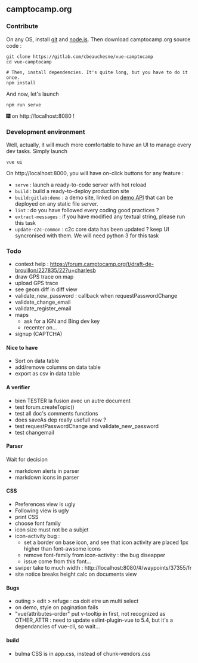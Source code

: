 ## camptocamp.org

### Contribute

On any OS, install [git](https://git-scm.com/) and [node.js](https://nodejs.org/en/). Then download camptocamp.org source code :

```
git clone https://gitlab.com/cbeauchesne/vue-camptocamp
cd vue-camptocamp

# Then, install dependencies. It's quite long, but you have to do it once.
npm install
```

And now, let's launch
```
npm run serve
```

:fireworks: on http://localhost:8080 !


### Development environment

Well, actually, it will much more comfortable to have an UI to manage every dev tasks. Simply launch
```
vue ui
```

On http://localhost:8000, you will have on-click buttons for any feature :

* `serve` : launch a ready-to-code server with hot reload
* `build` : build a ready-to-deploy production site
* `build:gitlab:demo` : a demo site, linked on [demo API](https://api.demov6.camptocamp.org/) that can be deployed on any static file server.
* `lint` : do you have followed every coding good practices ?
* `extract-messages` : if you have modified any textual string, please run this task
* `update-c2c-common` : c2c core data has been updated ? keep UI syncronised with them. We will need python 3 for this task


### Todo

* context help : https://forum.camptocamp.org/t/draft-de-brouillon/227835/22?u=charlesb
* draw GPS trace on map
* upload GPS trace
* see geom diff in diff view
* validate_new_password : callback when requestPasswordChange
* validate_change_email
* validate_register_email
* maps
    * ask for a IGN and Bing dev key
    * recenter on...
* signup (CAPTCHA)

#### Nice to have

* Sort on data table
* add/remove columns on data table
* export as csv in data table

#### A verifier

* bien TESTER la fusion avec un autre document
* test forum.createTopic()
* test all doc's comments functions
* does saveAs dep really usefull now ?
* test requestPasswordChange and validate_new_password
* test changemail

#### Parser

Wait for decision

* markdown alerts in parser
* markdown icons in parser

#### CSS

* Preferences view is ugly
* Following view is ugly
* print CSS
* choose font family
* icon size must not be a subjet
* icon-activity bug :
  * set a border on base icon, and see that icon activity are placed 1px higher
    than font-awsome icons
  * remove font-family from icon-activity : the bug diseapper
  * issue come from this font...
* swiper take to much width : http://localhost:8080/#/waypoints/37355/fr
* site notice breaks height calc on documents view

#### Bugs
* outing > edit > refuge : ca doit etre un multi select
* on demo, style on pagination fails
* "vue/attributes-order" put v-tooltip in first, not recognized as OTHER_ATTR :
     need to update eslint-plugin-vue to 5.4, but it's a dependancies of vue-cli, so wait...

#### build

* bulma CSS is in app.css, instead of chunk-vendors.css

